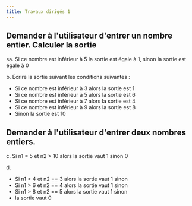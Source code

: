 ```yaml
---
title: Travaux dirigés 1
---
```


## Demander à l'utilisateur d'entrer un nombre entier. Calculer la sortie

sa.  Si ce nombre est inférieur à 5 la sortie est égale à 1, sinon la sortie est égale à 0

b. Écrire la sortie suivant les conditions suivantes :

- Si ce nombre est inférieur à 3 alors la sortie est 1
- Si ce nombre est inférieur à 5 alors la sortie est 6
-  Si ce nombre est inférieur à 7 alors la sortie est 4
-  Si ce nombre est inférieur à 9 alors la sortie est 8
-  Sinon la sortie est 10

## Demander à l'utilisateur d'entrer deux nombres entiers.

c.  Si n1 = 5 et n2 > 10 alors la sortie vaut 1 sinon 0

d.

-  Si n1 > 4 et n2 == 3 alors la sortie vaut 1 sinon
-   Si n1 > 6 et n2 == 4 alors la sortie vaut 1 sinon
-   Si n1 > 8 et n2 == 5 alors la sortie vaut 1 sinon
-   la sortie vaut 0
